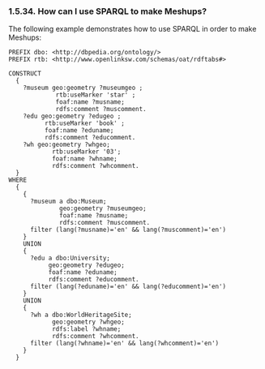 <div>

<div>

<div>

<div>

### 1.5.34. How can I use SPARQL to make Meshups?

</div>

</div>

</div>

The following example demonstrates how to use SPARQL in order to make
Meshups:

``` programlisting
PREFIX dbo: <http://dbpedia.org/ontology/>
PREFIX rtb: <http://www.openlinksw.com/schemas/oat/rdftabs#>

CONSTRUCT
  {
    ?museum geo:geometry ?museumgeo ;
             rtb:useMarker 'star' ;
             foaf:name ?musname;
             rdfs:comment ?muscomment.
    ?edu geo:geometry ?edugeo ;
          rtb:useMarker 'book' ;
          foaf:name ?eduname;
          rdfs:comment ?educomment.
    ?wh geo:geometry ?whgeo;
            rtb:useMarker '03';
            foaf:name ?whname;
            rdfs:comment ?whcomment.
  }
WHERE
  {
    {
      ?museum a dbo:Museum;
              geo:geometry ?museumgeo;
              foaf:name ?musname;
              rdfs:comment ?muscomment.
      filter (lang(?musname)='en' && lang(?muscomment)='en')
    }
    UNION
    {
      ?edu a dbo:University;
           geo:geometry ?edugeo;
           foaf:name ?eduname;
           rdfs:comment ?educomment.
      filter (lang(?eduname)='en' && lang(?educomment)='en')
    }
    UNION
    {
      ?wh a dbo:WorldHeritageSite;
            geo:geometry ?whgeo;
            rdfs:label ?whname;
            rdfs:comment ?whcomment.
      filter (lang(?whname)='en' && lang(?whcomment)='en')
    }
  }
```

</div>
